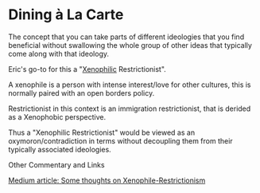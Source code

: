# Dining à La Carte

The concept that you can take parts of different ideologies that you find beneficial without swallowing the whole group of other ideas that typically come along with that ideology.

Eric's go-to for this a "[Xenophilic](https://en.wikipedia.org/wiki/Xenophilia) Restrictionist".

A xenophile is a person with intense interest/love for other cultures, this is normally paired with an open borders policy.

Restrictionist in this context is an immigration restrictionist, that is derided as a Xenophobic perspective.

Thus a "Xenophilic Restrictionist" would be viewed as an oxymoron/contradiction in terms without decoupling them from their typically associated ideologies.

Other Commentary and Links

[Medium article: Some thoughts on Xenophile-Restrictionism](https://medium.com/@kevinshau/some-thoughts-on-xenophile-restrictionism-717cdd37b36)